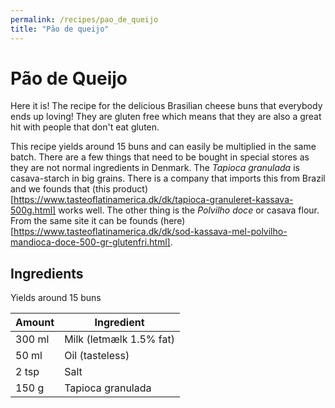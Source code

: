 ```yaml
---
permalink: /recipes/pao_de_queijo
title: "Pão de queijo"
---
```


# Pão de Queijo

Here it is! The recipe for the delicious Brasilian cheese buns that everybody ends up loving! They are gluten free which means that they are also a great hit with people that don't eat gluten. 

This recipe yields around 15 buns and can easily be multiplied in the same batch. There are a few things that need to be bought in special stores as they are not normal ingredients in Denmark. The *Tapioca granulada* is casava-starch in big grains. There is a company that imports this from Brazil and we founds that (this product)[https://www.tasteoflatinamerica.dk/dk/tapioca-granuleret-kassava-500g.html] works well. The other thing is the *Polvilho doce* or casava flour. From the same site it can be founds (here)[https://www.tasteoflatinamerica.dk/dk/sod-kassava-mel-polvilho-mandioca-doce-500-gr-glutenfri.html].

## Ingredients

Yields around 15 buns

| Amount  | Ingredient |
| ------- | ---------- |
| 300 ml | Milk (letmælk 1.5% fat) |
| 50 ml | Oil (tasteless) |
| 2 tsp | Salt |
| 150 g | Tapioca granulada |

